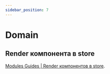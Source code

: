 ```yaml
---
sidebar_position: 7
---
```


# Domain

## Render компонента в store

[Modules Guides | Render компонентов в store](../guides/renderComponentInStore).
